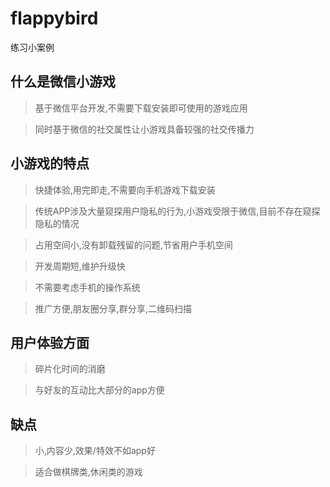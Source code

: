 # flappybird
练习小案例

## 什么是微信小游戏
>基于微信平台开发,不需要下载安装即可使用的游戏应用

>同时基于微信的社交属性让小游戏具备较强的社交传播力

## 小游戏的特点
>快捷体验,用完即走,不需要向手机游戏下载安装

>传统APP涉及大量窥探用户隐私的行为,小游戏受限于微信,目前不存在窥探隐私的情况

>占用空间小,没有卸载残留的问题,节省用户手机空间

>开发周期短,维护升级快

>不需要考虑手机的操作系统

> 推广方便,朋友圈分享,群分享,二维码扫描

## 用户体验方面
> 碎片化时间的消磨

> 与好友的互动比大部分的app方便

## 缺点
>小,内容少,效果/特效不如app好

>适合做棋牌类,休闲类的游戏